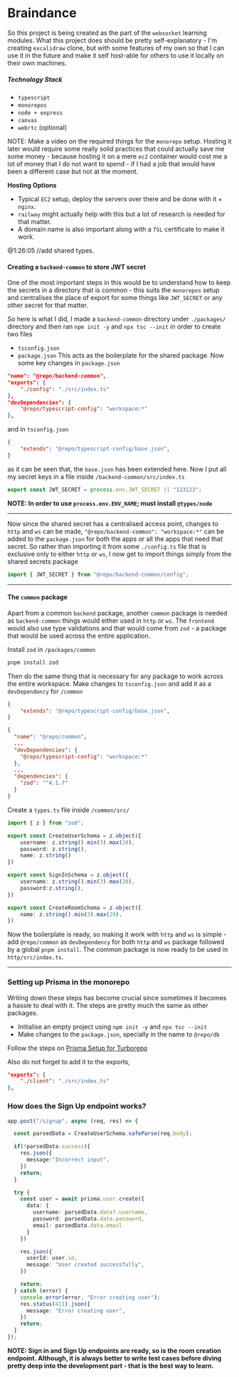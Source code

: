 # Braindance
So this project is being created as the part of the `websocket` learning modules. What this project does should be pretty self-explanatory - I'm creating `excalidraw` clone, but with some features of my own so that I can use it in the future and make it self host-able for others to use it locally on their own machines. 

##### Technology Stack
- `typescript`
- `monorepos`
- `node + express`
- `canvas`
- `webrtc` (optional)

NOTE: Make a video on the required things for the `monorepo` setup. Hosting it later would require some really solid practices that could actually save me some money - because hosting it on a mere `ec2` container would cost me a lot of money that I do not want to spend - if I had a job that would have been a different case but not at the moment.

**Hosting Options**
- Typical `EC2` setup, deploy the servers over there and be done with it + `nginx`.
- `railway` might actually help with this but a lot of research is needed for that matter.
- A domain name is also important along with a `TSL` certificate to make it work.

@1:26:05 //add shared types.

#### Creating a `backend-common` to store JWT secret
One of the most important steps in this would be to understand how to keep the secrets in a directory that is common - this suits the `monorepos` setup and centralises the place of export for some things like `JWT_SECRET` or any other secret for that matter.

So here is what I did, I made a `backend-common` directory under `./packages/` directory and then ran `npm init -y` and `npx tsc --init` in order to create two files
- `tsconfig.json`
- `package.json`
This acts as the boilerplate for the shared package. Now some key changes in `package.json`
```json
"name": "@repo/backend-common",
"exports": {
    "./config": "./src/index.ts"
},
"devDependencies": {
    "@repo/typescript-config": "workspace:*"
},
```
and in `tsconfig.json`
```json
{
	"extends": "@repo/typescript-config/base.json",
}
```
as it can be seen that, the `base.json` has been extended here. Now I put all my secret keys in a file inside `/backend-common/src/index.ts`
```js
export const JWT_SECRET = process.env.JWT_SECRET || "123123";
```

**NOTE: In order to use `process.env.ENV_NAME`; must install `@types/node`**

---

Now since the shared secret has a centralised access point, changes to `http` and `ws` can be made, `"@repo/backend-common": "workspace:*"` can be added to the `package.json` for both the apps or all the apps that need that secret. So rather than importing it from some `./config.ts` file that is exclusive only to either `http` or `ws`, I now get to import things simply from the shared secrets package
```ts
import { JWT_SECRET } from "@repo/backend-common/config";
```

---
#### The `common` package
Apart from a common `backend` package, another `common` package is needed as `backend-common` things would either used in `http` or `ws`. The `frontend` would also use type validations and that would come from `zod` - a package that would be used across the entire application.

Install `zod` in `/packages/common`
```js
pnpm install zod
```

Then do the same thing that is necessary for any package to work across the entire workspace. Make changes to `tsconfig.json` and add it as a `devDependency` for `/common`
```json
{
	"extends": "@repo/typescript-config/base.json",
}
```

```json
{
  "name": "@repo/common",
  ...
  "devDependencies": {
    "@repo/typescript-config": "workspace:*"
  },
  ...
  "dependencies": {
    "zod": "^4.1.7"
  }
}

```

Create a `types.ts` file inside `/common/src/`
```ts
import { z } from "zod";

export const CreateUserSchema = z.object({
    username: z.string().min(3).max(20),
    password: z.string(),
    name: z.string()
})

export const SignInSchema = z.object({
    username: z.string().min(3).max(20),
    password:z.string(),
})

export const CreateRoomSchema = z.object({
    name: z.string().min(3).max(20),
})
```

Now the boilerplate is ready, so making it work with `http` and `ws` is simple - add `@repo/common` as `devDependency` for both `http` and `ws` package followed by a global `pnpm install`. The common package is now ready to be used in `http/src/index.ts`.

---
### Setting up Prisma in the monorepo
Writing down these steps has become crucial since sometimes it becomes a hassle to deal with it. The steps are pretty much the same as other packages.
- Initialise an empty project using `npm init -y` and `npx tsc --init`
- Make changes to the `package.json`, specially in the name to `@repo/db`

Follow the steps on [Prisma Setup for Turborepo](https://www.prisma.io/docs/guides/turborepo#1-create-your-monorepo-using-turborepo)

Also do not forget to add it to the exports,
```json
"exports": {
    "./client": "./src/index.ts"
},
```

### How does the Sign Up endpoint works?
```ts
app.post("/signup", async (req, res) => {

  const parsedData = CreateUserSchema.safeParse(req.body);

  if(!parsedData.success){
    res.json({
      message:"Incorrect input",
    })
    return;
  }

  try {
    const user = await prisma.user.create({
      data: {
        username: parsedData.data?.username,
        password: parsedData.data.password,
        email: parsedData.data.email
      }
    })

    res.json({
      userId: user.id,
      message: "User created successfully",
    })

    return;
  } catch (error) {
    console.error(error, "Error creating user");
    res.status(411).json({
      message: "Error creating user",
    })
    return;
  }
});
```

**NOTE: Sign in and Sign Up endpoints are ready, so is the room creation endpoint. Although, it is always better to write test cases before diving pretty deep into the development part - that is the best way to learn.**